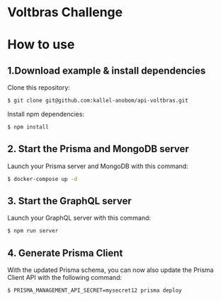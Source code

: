 # Voltbras Challenge

# How to use

## 1.Download example & install dependencies
Clone this repository:
```bash
$ git clone git@github.com:kallel-anobom/api-voltbras.git
```
Install npm dependencies:
```bash
$ npm install
```

## 2. Start the Prisma and MongoDB server
Launch your Prisma server and MongoDB with this command:
```bash
$ docker-compose up -d
```

## 3. Start the GraphQL server
Launch your GraphQL server with this command:
```bash
$ npm run server
```

## 4. Generate Prisma Client
With the updated Prisma schema, you can now also update the Prisma Client API with the following command:
```bash
$ PRISMA_MANAGEMENT_API_SECRET=mysecret12 prisma deploy
```